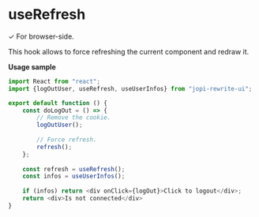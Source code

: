 # useRefresh

✓ For browser-side.

This hook allows to force refreshing the current component and redraw it. 

**Usage sample**

```typescript jsx
import React from "react";
import {logOutUser, useRefresh, useUserInfos} from "jopi-rewrite-ui";

export default function () {
    const doLogOut = () => {
        // Remove the cookie.
        logOutUser();
        
        // Force refresh.
        refresh();
    };
    
    const refresh = useRefresh();
    const infos = useUserInfos();
    
    if (infos) return <div onClick={logOut}>Click to logout</div>;
    return <div>Is not connected</div>
}
```